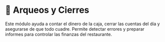 # 🧾 Arqueos y Cierres

Este módulo ayuda a contar el dinero de la caja, cerrar las cuentas del día y asegurarse de que todo cuadre. Permite detectar errores y preparar informes para controlar las finanzas del restaurante.

